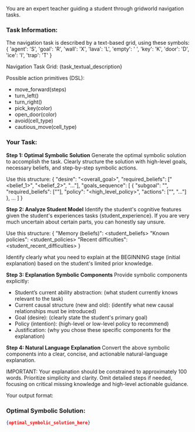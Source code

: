 You are an expert teacher guiding a student through gridworld navigation tasks.

### Task Information:

The navigation task is described by a text-based grid, using these symbols:
{
  'agent': 'S',
  'goal': 'R',
  'wall': 'X',
  'lava': 'L',
  'empty': ' ',
  'key': 'K',
  'door': 'D',
  'ice': 'I',
  'trap': 'T'
}

Navigation Task Grid:
{task_textual_description}

Possible action primitives (DSL):
- move_forward(steps)
- turn_left()
- turn_right()
- pick_key(color)
- open_door(color)
- avoid(cell_type)
- cautious_move(cell_type)

### Your Task:

**Step 1: Optimal Symbolic Solution**
Generate the optimal symbolic solution to accomplish the task. Clearly structure the solution with high-level goals, necessary beliefs, and step-by-step symbolic actions.

Use this structure:
{
  "desire": "<overall_goal>",
  "required_beliefs": ["<belief_1>", "<belief_2>", "..."],
  "goals_sequence": [
    {
      "subgoal": "<subgoal>",
      "required_beliefs": ["<belief>"],
      "policy": "<high_level_policy>",
      "actions": ["<action>", "..."]
    },
    ...
  ]
}

**Step 2: Analyze Student Model**
Identify the student's cognitive features given the student's experiences tasks {student_experience}. If you are very much uncertain about certain parts, you can honestly say unsure. 

Use this structure:
{
    "Memory (beliefs)": <student_beliefs>
    "Known policies": <student_policies>
    "Recent difficulties": <student_recent_difficulties>
}

Identify clearly what you need to explain at the BEGINNING stage (initial explanation) based on the student's limited prior knowledge.

**Step 3: Explanation Symbolic Components**
Provide symbolic components explicitly:
- Student’s current ability abstraction: (what student currently knows relevant to the task)
- Current causal structure (new and old): (identify what new causal relationships must be introduced)
- Goal (desire): (clearly state the student's primary goal)
- Policy (intention): (high-level or low-level policy to recommend)
- Justification: (why you chose these specific components for the explanation)

**Step 4: Natural Language Explanation**
Convert the above symbolic components into a clear, concise, and actionable natural-language explanation.

IMPORTANT: Your explanation should be constrained to approximately 100 words. Prioritize simplicity and clarity. Omit detailed steps if needed, focusing on critical missing knowledge and high-level actionable guidance.

Your output format:

### Optimal Symbolic Solution:
```json
{optimal_symbolic_solution_here}
